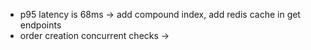 - p95 latency is 68ms -> add compound index, add redis cache in get endpoints
- order creation concurrent checks -> 